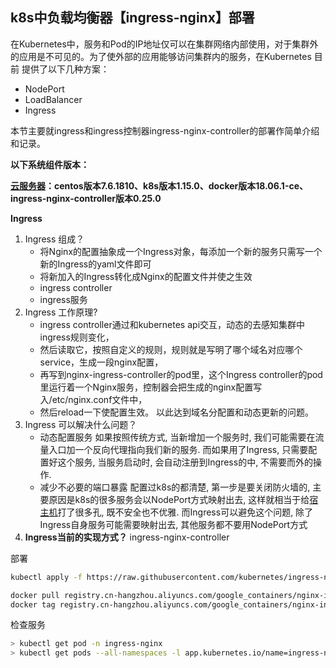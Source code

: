 k8s中负载均衡器【ingress-nginx】部署
---

在Kubernetes中，服务和Pod的IP地址仅可以在集群网络内部使用，对于集群外的应用是不可见的。为了使外部的应用能够访问集群内的服务，在Kubernetes 目前 提供了以下几种方案：

- NodePort
- LoadBalancer
- Ingress

本节主要就ingress和ingress控制器ingress-nginx-controller的部署作简单介绍和记录。

**以下系统组件版本：**

[**云服务器**](https://cloud.tencent.com/product/cvm?from=10680)**：centos版本7.6.1810、k8s版本1.15.0、docker版本18.06.1-ce、ingress-nginx-controller版本0.25.0**

**Ingress**

1. Ingress 组成？
   - 将Nginx的配置抽象成一个Ingress对象，每添加一个新的服务只需写一个新的Ingress的yaml文件即可
   - 将新加入的Ingress转化成Nginx的配置文件并使之生效
   - ingress controller
   - ingress服务
2. Ingress 工作原理?
   - ingress controller通过和kubernetes api交互，动态的去感知集群中ingress规则变化，
   - 然后读取它，按照自定义的规则，规则就是写明了哪个域名对应哪个service，生成一段nginx配置，
   - 再写到nginx-ingress-controller的pod里，这个Ingress controller的pod里运行着一个Nginx服务，控制器会把生成的nginx配置写入/etc/nginx.conf文件中，
   - 然后reload一下使配置生效。 以此达到域名分配置和动态更新的问题。
3. Ingress 可以解决什么问题？
   - 动态配置服务 如果按照传统方式, 当新增加一个服务时, 我们可能需要在流量入口加一个反向代理指向我们新的服务. 而如果用了Ingress, 只需要配置好这个服务, 当服务启动时, 会自动注册到Ingress的中, 不需要而外的操作.
   - 减少不必要的端口暴露 配置过k8s的都清楚, 第一步是要关闭防火墙的, 主要原因是k8s的很多服务会以NodePort方式映射出去, 这样就相当于给[宿主机](https://cloud.tencent.com/product/cdh?from=10680)打了很多孔, 既不安全也不优雅. 而Ingress可以避免这个问题, 除了Ingress自身服务可能需要映射出去, 其他服务都不要用NodePort方式
4. **Ingress当前的实现方式？**
ingress-nginx-controller

部署
```sh
kubectl apply -f https://raw.githubusercontent.com/kubernetes/ingress-nginx/nginx-0.25.0/deploy/static/mandatory.yaml

docker pull registry.cn-hangzhou.aliyuncs.com/google_containers/nginx-ingress-controller:0.25.0
docker tag registry.cn-hangzhou.aliyuncs.com/google_containers/nginx-ingress-controller:0.25.0 quay.io/kubernetes-ingress-controller/nginx-ingress-controller:0.25.0
```


检查服务
```sh
> kubectl get pod -n ingress-nginx
> kubectl get pods --all-namespaces -l app.kubernetes.io/name=ingress-nginx --watch
```